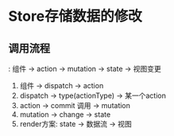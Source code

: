 # Store存储数据的修改

## 调用流程

: 组件 -> action -> mutation -> state -> 视图变更  

1. 组件 -> dispatch -> action
2. dispatch -> type(actionType) -> 某一个action
3. action ->  commit 调用 -> mutation
4. mutation -> change -> state
5. render方案: state -> 数据流 -> 视图